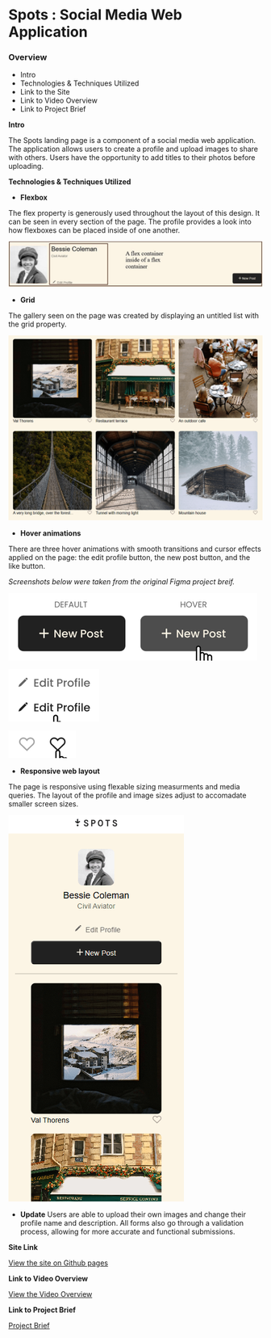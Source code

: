 # Spots : Social Media Web Application

### Overview  

* Intro  
* Technologies & Techniques Utilized
* Link to the Site
* Link to Video Overview
* Link to Project Brief
  
**Intro**
  
The Spots landing page is a component of a social media web application. The application allows users to create a profile and upload images to share with others. Users have the opportunity to add titles to their photos before uploading.

**Technologies & Techniques Utilized**

* **Flexbox**

The flex property is generously used throughout the layout of this design. It can be seen in every section of the page. The profile provides a look into how flexboxes can be placed inside of one another.

![Screenshot of the profile outlining the flexbox placed inside another flexbox](./Images/demo/flex-inside-flex-min.jpg)


* **Grid**
 
The gallery seen on the page was created by displaying an untitled list with the grid property.

![Screenshot of the cards in grid display](./Images/demo/grid-layout-min.png)


* **Hover animations**

There are three hover animations with smooth transitions and cursor effects applied on the page: the edit profile button, the new post button, and the like button.

*Screenshots below were taken from the original Figma project breif.*

![Screenshot of add hover](./Images/demo/add-hover-min.png)

![Screenshot of edit hover](./Images/demo/edit-hover-min.png)

![Screenshot of like hover](./Images/demo/like-hover-min.png)


* **Responsive web layout**

The page is responsive using flexable sizing measurments and media queries. The layout of the profile and image sizes adjust to accomadate smaller screen sizes.

![Screenshot of the mobile view](./Images/demo/spots-cell-view-min.png)


* **Update**
Users are able to upload their own images and change their profile name and description. All forms also go through a validation process, allowing for more accurate and functional submissions.
  

**Site Link**  
  
[View the site on Github pages](https://acozycoder.github.io/se_project_spots/)


**Link to Video Overview**

[View the Video Overview](https://drive.google.com/file/d/11YzYCQaZwQy8TLnvG1MYOh4vG3XXH5X3/view?usp=sharing)


**Link to Project Brief**

[Project Brief](https://www.figma.com/design/BBNm2bC3lj8QQMHlnqRsga/Sprint-3-Project%3A-Spots?node-id=2-60&t=dhx4a7QVO8K6z6pP-0)
